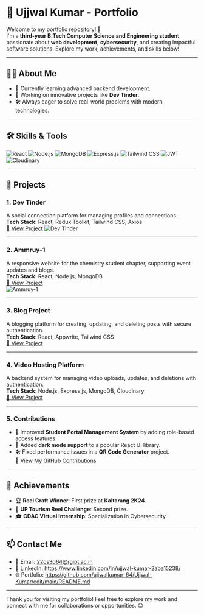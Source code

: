 # 🌟 Ujjwal Kumar - Portfolio

Welcome to my portfolio repository! 🚀  
I'm a **third-year B.Tech Computer Science and Engineering student** passionate about **web development**, **cybersecurity**, and creating impactful software solutions. Explore my work, achievements, and skills below!

---

## 🧑‍💻 About Me
- 🌱 Currently learning advanced backend development.
- 🔭 Working on innovative projects like **Dev Tinder**.
- 🛠 Always eager to solve real-world problems with modern technologies.

---

## 🛠 Skills & Tools
![React](https://img.shields.io/badge/-React-61DAFB?logo=react&logoColor=white&style=for-the-badge)
![Node.js](https://img.shields.io/badge/-Node.js-339933?logo=node.js&logoColor=white&style=for-the-badge)
![MongoDB](https://img.shields.io/badge/-MongoDB-47A248?logo=mongodb&logoColor=white&style=for-the-badge)
![Express.js](https://img.shields.io/badge/-Express.js-000?logo=express&logoColor=white&style=for-the-badge)
![Tailwind CSS](https://img.shields.io/badge/-Tailwind%20CSS-06B6D4?logo=tailwindcss&logoColor=white&style=for-the-badge)
![JWT](https://img.shields.io/badge/-JWT-000?logo=jsonwebtokens&logoColor=white&style=for-the-badge)
![Cloudinary](https://img.shields.io/badge/-Cloudinary-F9A03C?logo=cloudinary&logoColor=white&style=for-the-badge)

---

## 🚀 Projects

### **1. Dev Tinder**  
A social connection platform for managing profiles and connections.  
**Tech Stack**: React, Redux Toolkit, Tailwind CSS, Axios  
[🔗 View Project]([https://github.com/YourDevTinderRepo](https://github.com/ujjwalkumar-64/DevTinder-Frontend))  
![Dev Tinder]([https://via.placeholder.com/800x400](http://13.232.143.33/))

---

### **2. Ammruy-1**  
A responsive website for the chemistry student chapter, supporting event updates and blogs.  
**Tech Stack**: React, Node.js, MongoDB  
[🔗 View Project](https://github.com/ujjwalkumar-64/AMMRUY-1)  
![Ammruy-1](https://sharpcareer-solutions.netlify.app/)

---

### **3. Blog Project**  
A blogging platform for creating, updating, and deleting posts with secure authentication.  
**Tech Stack**: React, Appwrite, Tailwind CSS  
[🔗 View Project](https://github.com/ujjwalkumar-64/Blog-Project)  

---

### **4. Video Hosting Platform**  
A backend system for managing video uploads, updates, and deletions with authentication.  
**Tech Stack**: Node.js, Express.js, MongoDB, Cloudinary  
[🔗 View Project](https://github.com/ujjwalkumar-64/Video-Hosting-Platform)  

---

### **5. Contributions**  
- 🔧 Improved **Student Portal Management System** by adding role-based access features.  
- 🚀 Added **dark mode support** to a popular React UI library.  
- 🛠 Fixed performance issues in a **QR Code Generator** project.  
[🔗 View My GitHub Contributions](https://github.com/ujjwalkumar-64)

---

## 🌟 Achievements
- 🏆 **Reel Craft Winner**: First prize at **Kaltarang 2K24**.  
- 🥈 **UP Tourism Reel Challenge**: Second prize.  
- 🎓 **CDAC Virtual Internship**: Specialization in Cybersecurity.  

---

## 📫 Contact Me
- 📧 Email: 22cs3064@rgipt.ac.in  
- 💼 LinkedIn: https://www.linkedin.com/in/ujjwal-kumar-2aba15238/ 
- 🌐 Portfolio: https://github.com/ujjwalkumar-64/Ujjwal-Kumar/edit/main/README.md  

---

Thank you for visiting my portfolio! Feel free to explore my work and connect with me for collaborations or opportunities. 😊
